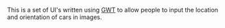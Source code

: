 This is a set of UI's written using [GWT](http://code.google.com/webtoolkit/) to allow people to input the location and orientation of cars in images.